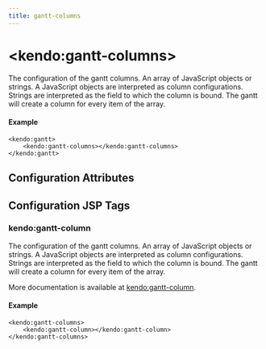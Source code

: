 ```yaml
---
title: gantt-columns
---
```


# \<kendo:gantt-columns\>

The configuration of the gantt columns. An array of JavaScript objects or strings. A JavaScript objects are interpreted as column configurations. Strings are interpreted as the
field to which the column is bound. The gantt will create a column for every item of the array.

#### Example
    <kendo:gantt>
        <kendo:gantt-columns></kendo:gantt-columns>
    </kendo:gantt>

## Configuration Attributes


##  Configuration JSP Tags

### kendo:gantt-column

The configuration of the gantt columns. An array of JavaScript objects or strings. A JavaScript objects are interpreted as column configurations. Strings are interpreted as the
field to which the column is bound. The gantt will create a column for every item of the array.

More documentation is available at [kendo:gantt-column](/kendo-ui/api/wrappers/jsp/gantt/column).

#### Example

    <kendo:gantt-columns>
        <kendo:gantt-column></kendo:gantt-column>
    </kendo:gantt-columns>

